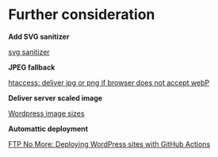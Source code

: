 # Further consideration

**Add SVG sanitizer**

[svg sanitizer](https://github.com/darylldoyle/svg-sanitizer)


**JPEG fallback**

[htaccess: deliver jpg or png if browser does not accept webP](https://stackoverflow.com/questions/77886808/htaccess-deliver-jpg-or-png-if-browser-does-not-accept-webp)


**Deliver server scaled image**

[Wordpress image sizes](https://kinsta.com/blog/wordpress-image-sizes/)


**Automattic deployment**

[FTP No More: Deploying WordPress sites with GitHub Actions](https://felipeelia.dev/ftp-no-more-deploying-wordpress-sites-with-github-actions/)
